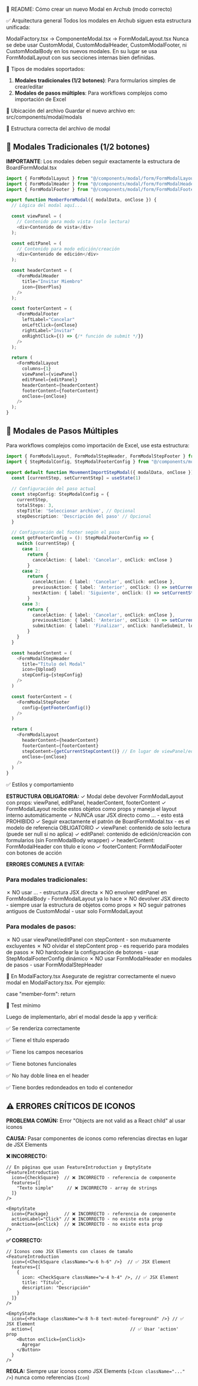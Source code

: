 🧩 README: Cómo crear un nuevo Modal en Archub (modo correcto)

✅ Arquitectura general
Todos los modales en Archub siguen esta estructura unificada:

ModalFactory.tsx → ComponenteModal.tsx → FormModalLayout.tsx
Nunca se debe usar CustomModal, CustomModalHeader, CustomModalFooter, ni CustomModalBody en los nuevos modales.
En su lugar se usa FormModalLayout con sus secciones internas bien definidas.

🔄 Tipos de modales soportados:
1. **Modales tradicionales (1/2 botones)**: Para formularios simples de crear/editar
2. **Modales de pasos múltiples**: Para workflows complejos como importación de Excel

📁 Ubicación del archivo
Guardar el nuevo archivo en: src/components/modal/modals

🧱 Estructura correcta del archivo de modal

## 📝 Modales Tradicionales (1/2 botones)
**IMPORTANTE**: Los modales deben seguir exactamente la estructura de BoardFormModal.tsx

```typescript
import { FormModalLayout } from "@/components/modal/form/FormModalLayout"
import { FormModalHeader } from "@/components/modal/form/FormModalHeader"
import { FormModalFooter } from "@/components/modal/form/FormModalFooter"

export function MemberFormModal({ modalData, onClose }) {
  // Lógica del modal aquí...

  const viewPanel = (
    // Contenido para modo vista (solo lectura)
    <div>Contenido de vista</div>
  );

  const editPanel = (
    // Contenido para modo edición/creación
    <div>Contenido de edición</div>
  );

  const headerContent = (
    <FormModalHeader 
      title="Invitar Miembro"
      icon={UserPlus}
    />
  );

  const footerContent = (
    <FormModalFooter
      leftLabel="Cancelar"
      onLeftClick={onClose}
      rightLabel="Invitar"
      onRightClick={() => {/* función de submit */}}
    />
  );

  return (
    <FormModalLayout
      columns={1}
      viewPanel={viewPanel}
      editPanel={editPanel}
      headerContent={headerContent}
      footerContent={footerContent}
      onClose={onClose}
    />
  );
}
```

## 🔄 Modales de Pasos Múltiples
Para workflows complejos como importación de Excel, use esta estructura:

```typescript
import { FormModalLayout, FormModalStepHeader, FormModalStepFooter } from "@/components/modal/form"
import { StepModalConfig, StepModalFooterConfig } from "@/components/modal/form/types"

export default function MovementImportStepModal({ modalData, onClose }) {
  const [currentStep, setCurrentStep] = useState(1)
  
  // Configuración del paso actual
  const stepConfig: StepModalConfig = {
    currentStep,
    totalSteps: 3,
    stepTitle: 'Seleccionar archivo', // Opcional
    stepDescription: 'Descripción del paso' // Opcional
  }

  // Configuración del footer según el paso
  const getFooterConfig = (): StepModalFooterConfig => {
    switch (currentStep) {
      case 1:
        return {
          cancelAction: { label: 'Cancelar', onClick: onClose }
        }
      case 2:
        return {
          cancelAction: { label: 'Cancelar', onClick: onClose },
          previousAction: { label: 'Anterior', onClick: () => setCurrentStep(1) },
          nextAction: { label: 'Siguiente', onClick: () => setCurrentStep(3) }
        }
      case 3:
        return {
          cancelAction: { label: 'Cancelar', onClick: onClose },
          previousAction: { label: 'Anterior', onClick: () => setCurrentStep(2) },
          submitAction: { label: 'Finalizar', onClick: handleSubmit, loading: isLoading }
        }
    }
  }

  const headerContent = (
    <FormModalStepHeader
      title="Título del Modal"
      icon={Upload}
      stepConfig={stepConfig}
    />
  )

  const footerContent = (
    <FormModalStepFooter
      config={getFooterConfig()}
    />
  )

  return (
    <FormModalLayout
      headerContent={headerContent}
      footerContent={footerContent}
      stepContent={getCurrentStepContent()} // En lugar de viewPanel/editPanel
      onClose={onClose}
    />
  )
}
```

✅ Estilos y comportamiento

**ESTRUCTURA OBLIGATORIA:**
✓ Modal debe devolver FormModalLayout con props: viewPanel, editPanel, headerContent, footerContent
✓ FormModalLayout recibe estos objetos como props y maneja el layout interno automáticamente
✓ NUNCA usar JSX directo como <FormModalLayout><FormModalHeader>... - esto está PROHIBIDO
✓ Seguir exactamente el patrón de BoardFormModal.tsx - es el modelo de referencia OBLIGATORIO
✓ viewPanel: contenido de solo lectura (puede ser null si no aplica)
✓ editPanel: contenido de edición/creación con formularios (sin FormModalBody wrapper)
✓ headerContent: FormModalHeader con título e icono
✓ footerContent: FormModalFooter con botones de acción

**ERRORES COMUNES A EVITAR:**

### Para modales tradicionales:
✗ NO usar <FormModalLayout><FormModalHeader>... - estructura JSX directa
✗ NO envolver editPanel en FormModalBody - FormModalLayout ya lo hace
✗ NO devolver JSX directo - siempre usar la estructura de objetos como props
✗ NO seguir patrones antiguos de CustomModal - usar solo FormModalLayout

### Para modales de pasos:
✗ NO usar viewPanel/editPanel con stepContent - son mutuamente excluyentes
✗ NO olvidar el stepContent prop - es requerido para modales de pasos
✗ NO hardcodear la configuración de botones - usar StepModalFooterConfig dinámico
✗ NO usar FormModalHeader en modales de pasos - usar FormModalStepHeader

🔁 En ModalFactory.tsx
Asegurate de registrar correctamente el nuevo modal en ModalFactory.tsx. Por ejemplo:

case "member-form":
  return <MemberFormModal />

🧪 Test mínimo

Luego de implementarlo, abrí el modal desde la app y verificá:

✅ Se renderiza correctamente

✅ Tiene el título esperado

✅ Tiene los campos necesarios

✅ Tiene botones funcionales

✅ No hay doble línea en el header

✅ Tiene bordes redondeados en todo el contenedor

## ⚠️ ERRORES CRÍTICOS DE ICONOS

**PROBLEMA COMÚN:** Error "Objects are not valid as a React child" al usar iconos

**CAUSA:** Pasar componentes de iconos como referencias directas en lugar de JSX Elements

**❌ INCORRECTO:**
```tsx
// En páginas que usan FeatureIntroduction y EmptyState
<FeatureIntroduction
  icon={CheckSquare}  // ❌ INCORRECTO - referencia de componente
  features={[
    "Texto simple"     // ❌ INCORRECTO - array de strings
  ]}
/>

<EmptyState
  icon={Package}      // ❌ INCORRECTO - referencia de componente
  actionLabel="Click" // ❌ INCORRECTO - no existe esta prop
  onAction={onClick}  // ❌ INCORRECTO - no existe esta prop
/>
```

**✅ CORRECTO:**
```tsx
// Iconos como JSX Elements con clases de tamaño
<FeatureIntroduction
  icon={<CheckSquare className="w-6 h-6" />}  // ✅ JSX Element
  features={[
    {
      icon: <CheckSquare className="w-4 h-4" />, // ✅ JSX Element
      title: "Título",
      description: "Descripción"
    }
  ]}
/>

<EmptyState
  icon={<Package className="w-8 h-8 text-muted-foreground" />} // ✅ JSX Element
  action={                                     // ✅ Usar 'action' prop
    <Button onClick={onClick}>
      Agregar
    </Button>
  }
/>
```

**REGLA:** Siempre usar iconos como JSX Elements (`<Icon className="..." />`) nunca como referencias (`Icon`)
